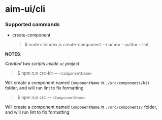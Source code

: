 # aim-ui/cli

### Supported commands
- create-component

  > $ node cli/index.js create-component --name=<yourComponentname> --path=<yourComponentPath> --lint

__NOTES__: 

  _Created two scripts inside `ui` project_
   >$ npm run crc-kit -- `<ComponentName>`
   
   Will create a component named `ComponentName` in `./src/components/kit` folder, and will run lint to fix formatting
   > $ npm run crc -- `<ComponentName>`

   Will create a component named `ComponentName` in `./src/components/` folder, and will run lint to fix formatting

